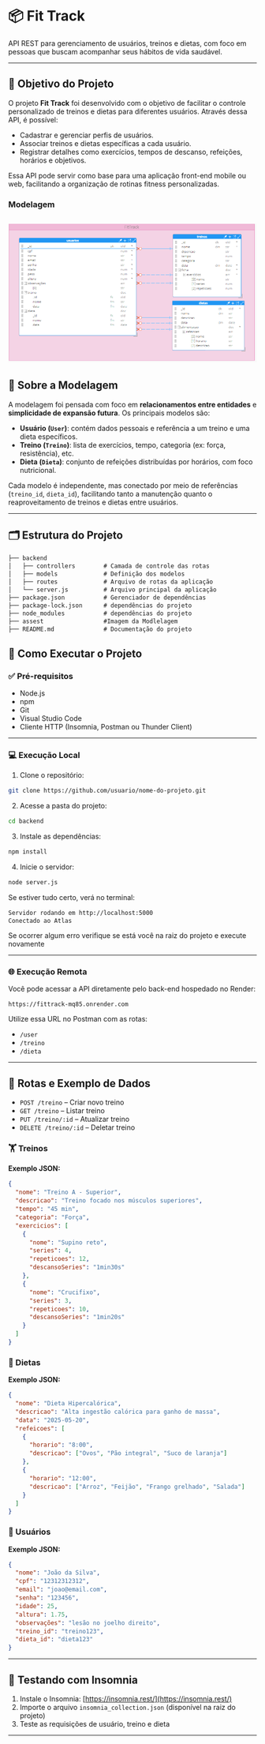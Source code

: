 
# 📦 Fit Track

API REST para gerenciamento de usuários, treinos e dietas, com foco em pessoas que buscam acompanhar seus hábitos de vida saudável.

---

## 🎯 Objetivo do Projeto

O projeto **Fit Track** foi desenvolvido com o objetivo de facilitar o controle personalizado de treinos e dietas para diferentes usuários. Através dessa API, é possível:

- Cadastrar e gerenciar perfis de usuários.
- Associar treinos e dietas específicas a cada usuário.
- Registrar detalhes como exercícios, tempos de descanso, refeições, horários e objetivos.

Essa API pode servir como base para uma aplicação front-end mobile ou web, facilitando a organização de rotinas fitness personalizadas.
### Modelagem

## ![modelagem](./assest/modelagem.png)



## 🧠 Sobre a Modelagem

A modelagem foi pensada com foco em **relacionamentos entre entidades** e **simplicidade de expansão futura**. Os principais modelos são:

- **Usuário (`User`)**: contém dados pessoais e referência a um treino e uma dieta específicos.
- **Treino (`Treino`)**: lista de exercícios, tempo, categoria (ex: força, resistência), etc.
- **Dieta (`Dieta`)**: conjunto de refeições distribuídas por horários, com foco nutricional.

Cada modelo é independente, mas conectado por meio de referências (`treino_id`, `dieta_id`), facilitando tanto a manutenção quanto o reaproveitamento de treinos e dietas entre usuários.

---

## 🗂 Estrutura do Projeto

```
├── backend
│   ├── controllers        # Camada de controle das rotas
│   ├── models             # Definição dos modelos
│   ├── routes             # Arquivo de rotas da aplicação
│   └── server.js          # Arquivo principal da aplicação
├── package.json           # Gerenciador de dependências
├── package-lock.json      # dependências do projeto
├── node_modules           # dependências do projeto
├── assest                 #Imagem da Modlelagem 
├── README.md              # Documentação do projeto

```
## 🔗 Como Executar o Projeto

### ✅ Pré-requisitos

- Node.js
- npm
- Git
- Visual Studio Code
- Cliente HTTP (Insomnia, Postman ou Thunder Client)

---

### 💻 Execução Local

1. Clone o repositório:
```bash
git clone https://github.com/usuario/nome-do-projeto.git
```

2. Acesse a pasta do projeto:
```bash
cd backend
```

3. Instale as dependências:
```bash
npm install
```

4. Inicie o servidor:
```bash
node server.js
```

Se estiver tudo certo, verá no terminal:
```
Servidor rodando em http://localhost:5000
Conectado ao Atlas
```
Se ocorrer algum erro verifique se está você na raiz do projeto e execute novamente

---

### 🌐 Execução Remota

Você pode acessar a API diretamente pelo back-end hospedado no Render:

```
https://fittrack-mq85.onrender.com
```

Utilize essa URL no  Postman com as rotas:
- `/user`
- `/treino`
- `/dieta`


---

## 🔁 Rotas e Exemplo de Dados
- `POST /treino` – Criar novo treino
- `GET /treino` – Listar treino
- `PUT /treino/:id` – Atualizar treino
- `DELETE /treino/:id` – Deletar treino

### 🏋️ Treinos

**Exemplo JSON:**
```json
{
  "nome": "Treino A - Superior",
  "descricao": "Treino focado nos músculos superiores",
  "tempo": "45 min",
  "categoria": "Força",
  "exercicios": [
    {
      "nome": "Supino reto",
      "series": 4,
      "repeticoes": 12,
      "descansoSeries": "1min30s"
    },
    {
      "nome": "Crucifixo",
      "series": 3,
      "repeticoes": 10,
      "descansoSeries": "1min20s"
    }
  ]
}
```

### 🥗 Dietas

**Exemplo JSON:**
```json
{
  "nome": "Dieta Hipercalórica",
  "descricao": "Alta ingestão calórica para ganho de massa",
  "data": "2025-05-20",
  "refeicoes": [
    {
      "horario": "8:00",
      "descricao": ["Ovos", "Pão integral", "Suco de laranja"]
    },
    {
      "horario": "12:00",
      "descricao": ["Arroz", "Feijão", "Frango grelhado", "Salada"]
    }
  ]
}
```
### 👤 Usuários
**Exemplo JSON:**
```json
{
  "nome": "João da Silva",
  "cpf": "12312312312",
  "email": "joao@email.com",
  "senha": "123456",
  "idade": 25,
  "altura": 1.75,
  "observações": "lesão no joelho direito",
  "treino_id": "treino123",
  "dieta_id": "dieta123"
}
```



---

## 🧪 Testando com Insomnia

1. Instale o Insomnia: [https://insomnia.rest/](https://insomnia.rest/)
2. Importe o arquivo `insomnia_collection.json` (disponível na raiz do projeto)
3. Teste as requisições de usuário, treino e dieta

---
